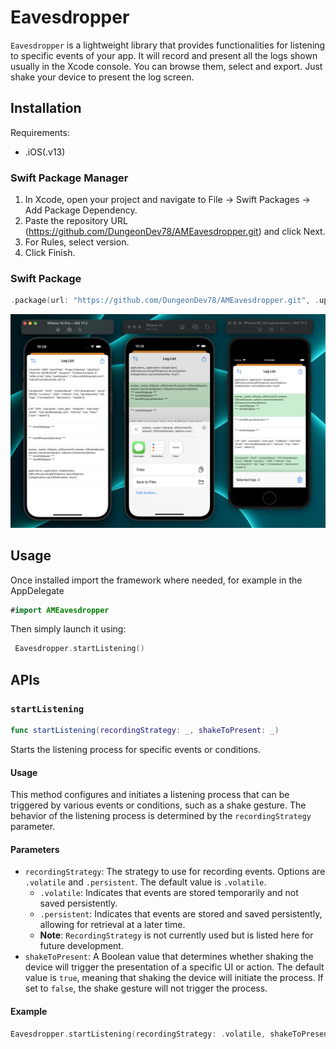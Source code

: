 # Eavesdropper


`Eavesdropper` is a lightweight library that provides functionalities for listening to specific events of your app. It will record and present all the logs shown usually in the Xcode console. You can browse them, select and export. Just shake your device to present the log screen.

## Installation
Requirements:
 - .iOS(.v13)

### Swift Package Manager 
1. In Xcode, open your project and navigate to File → Swift Packages → Add Package Dependency.
2. Paste the repository URL (https://github.com/DungeonDev78/AMEavesdropper.git) and click Next.
3. For Rules, select version.
4. Click Finish.

### Swift Package
```swift
.package(url: "https://github.com/DungeonDev78/AMEavesdropper.git", .upToNextMajor(from: "0.9.0"))
```

![Example](https://github.com/DungeonDev78/AMEavesdropper/blob/main/IMG/img001.jpeg?raw=true)

## Usage

Once installed import the framework where needed, for example in the AppDelegate
```swift
#import AMEavesdropper
```
Then simply launch it using:
```swift
 Eavesdropper.startListening()
```

## APIs

### `startListening`

```swift
func startListening(recordingStrategy: _, shakeToPresent: _)
```
Starts the listening process for specific events or conditions.

#### Usage

This method configures and initiates a listening process that can be triggered by various events or conditions, such as a shake gesture. The behavior of the listening process is determined by the `recordingStrategy` parameter.

#### Parameters

- `recordingStrategy`: The strategy to use for recording events. Options are `.volatile` and `.persistent`. The default value is `.volatile`.
  - `.volatile`: Indicates that events are stored temporarily and not saved persistently.
  - `.persistent`: Indicates that events are stored and saved persistently, allowing for retrieval at a later time.
  - **Note**: `RecordingStrategy` is not currently used but is listed here for future development.
- `shakeToPresent`: A Boolean value that determines whether shaking the device will trigger the presentation of a specific UI or action. The default value is `true`, meaning that shaking the device will initiate the process. If set to `false`, the shake gesture will not trigger the process.

#### Example

```swift
Eavesdropper.startListening(recordingStrategy: .volatile, shakeToPresent: false)
